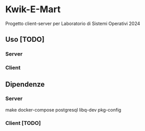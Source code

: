 # Kwik-E-Mart
Progetto client-server per Laboratorio di Sistemi Operativi 2024

## Uso [TODO]
### Server
### Client

## Dipendenze
### Server
make
docker-compose
postgresql
libq-dev
pkg-config

### Client [TODO]
